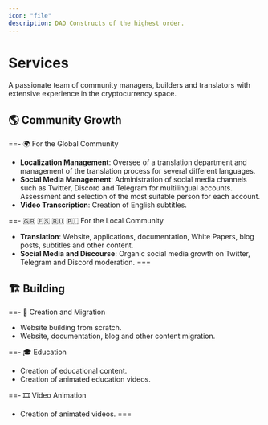 ```yaml
---
icon: "file"
description: DAO Constructs of the highest order.
---
```

# Services

A passionate team of community managers, builders and translators with extensive experience in the cryptocurrency space.

## 🌎 Community Growth

==- 🌍 For the Global Community
- **Localization Management**: Oversee of a translation department and management of the translation process for several different languages.
- **Social Media Management**: Administration of social media channels such as Twitter, Discord and Telegram for multilingual accounts. Assessment and selection of the most suitable person for each account.
- **Video Transcription**: Creation of English subtitles.

==- 🇬🇷 🇪🇸️ 🇷🇺️ 🇵🇱️ For the Local Community
- **Translation**: Website, applications, documentation, White Papers, blog posts, subtitles and other content.
- **Social Media and Discourse**: Organic social media growth on Twitter, Telegram and Discord moderation.
===

## 🏗️ Building

==- 🚀 Creation and Migration
- Website building from scratch.
- Website, documentation, blog and other content migration.

==- 🎓 Education
- Creation of educational content.
- Creation of animated education videos.

==- 🎞️ Video Animation
- Creation of animated videos.
===
